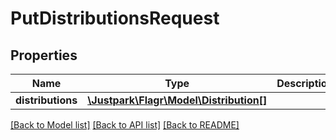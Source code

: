# PutDistributionsRequest

## Properties
Name | Type | Description | Notes
------------ | ------------- | ------------- | -------------
**distributions** | [**\Justpark\Flagr\Model\Distribution[]**](Distribution.md) |  | 

[[Back to Model list]](../README.md#documentation-for-models) [[Back to API list]](../README.md#documentation-for-api-endpoints) [[Back to README]](../README.md)


